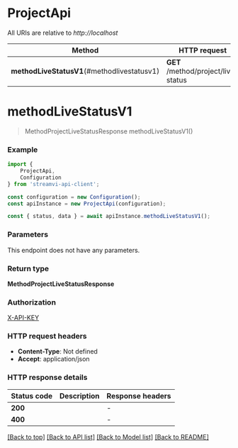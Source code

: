 # ProjectApi

All URIs are relative to *http://localhost*

|Method | HTTP request | Description|
|------------- | ------------- | -------------|
|**methodLiveStatusV1**(#methodlivestatusv1) | **GET** /method/project/live-status | Get live status|

# **methodLiveStatusV1**
> MethodProjectLiveStatusResponse methodLiveStatusV1()


### Example

```typescript
import {
    ProjectApi,
    Configuration
} from 'streamvi-api-client';

const configuration = new Configuration();
const apiInstance = new ProjectApi(configuration);

const { status, data } = await apiInstance.methodLiveStatusV1();
```

### Parameters
This endpoint does not have any parameters.


### Return type

**MethodProjectLiveStatusResponse**

### Authorization

[X-API-KEY](../README.md#X-API-KEY)

### HTTP request headers

 - **Content-Type**: Not defined
 - **Accept**: application/json


### HTTP response details
| Status code | Description | Response headers |
|-------------|-------------|------------------|
|**200** |  |  -  |
|**400** |  |  -  |

[[Back to top]](#) [[Back to API list]](../README.md#documentation-for-api-endpoints) [[Back to Model list]](../README.md#documentation-for-models) [[Back to README]](../README.md)

